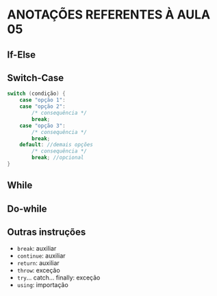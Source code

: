 # ANOTAÇÕES REFERENTES À AULA 05

## If-Else

## Switch-Case

```csharp
switch (condição) {
    case "opção 1":
    case "opção 2":
        /* consequência */
        break;
    case "opção 3":
        /* consequência */
        break;
    default: //demais opções
        /* consequência */
        break; //opcional
}
```


## While

## Do-while


## Outras instruções

- `break`: auxiliar
- `continue`: auxiliar
- `return`: auxiliar
- `throw`: exceção
- `try`... catch... finally: exceção
- `using`: importação
